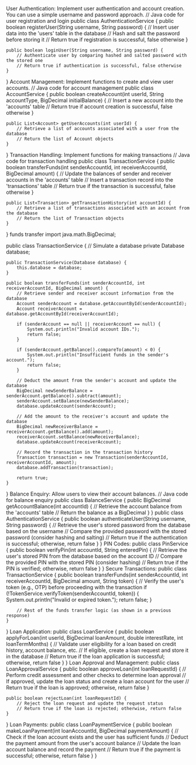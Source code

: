  User Authentication:
Implement user authentication and account creation. You can use a simple username and password approach.
// Java code for user registration and login
public class AuthenticationService {
    public boolean registerUser(String username, String password) {
        // Insert user data into the 'users' table in the database
        // Hash and salt the password before storing it
        // Return true if registration is successful, false otherwise
    }

    public boolean loginUser(String username, String password) {
        // Authenticate user by comparing hashed and salted password with the stored one
        // Return true if authentication is successful, false otherwise
    }
}
Account Management:
Implement functions to create and view user accounts.
// Java code for account management
public class AccountService {
    public boolean createAccount(int userId, String accountType, BigDecimal initialBalance) {
        // Insert a new account into the 'accounts' table
        // Return true if account creation is successful, false otherwise
    }

    public List<Account> getUserAccounts(int userId) {
        // Retrieve a list of accounts associated with a user from the database
        // Return the list of Account objects
    }
}
Transaction Handling:
Implement functions for making transactions
// Java code for transaction handling
public class TransactionService {
    public boolean transferFunds(int senderAccountId, int receiverAccountId, BigDecimal amount) {
        // Update the balances of sender and receiver accounts in the 'accounts' table
        // Insert a transaction record into the 'transactions' table
        // Return true if the transaction is successful, false otherwise
    }

    public List<Transaction> getTransactionHistory(int accountId) {
        // Retrieve a list of transactions associated with an account from the database
        // Return the list of Transaction objects
    }
}
funds transfer
import java.math.BigDecimal;

public class TransactionService {
    // Simulate a database
    private Database database;

    public TransactionService(Database database) {
        this.database = database;
    }

    public boolean transferFunds(int senderAccountId, int receiverAccountId, BigDecimal amount) {
        // Retrieve sender and receiver account information from the database
        Account senderAccount = database.getAccountById(senderAccountId);
        Account receiverAccount = database.getAccountById(receiverAccountId);

        if (senderAccount == null || receiverAccount == null) {
            System.out.println("Invalid account IDs.");
            return false;
        }

        if (senderAccount.getBalance().compareTo(amount) < 0) {
            System.out.println("Insufficient funds in the sender's account.");
            return false;
        }

        // Deduct the amount from the sender's account and update the database
        BigDecimal newSenderBalance = senderAccount.getBalance().subtract(amount);
        senderAccount.setBalance(newSenderBalance);
        database.updateAccount(senderAccount);

        // Add the amount to the receiver's account and update the database
        BigDecimal newReceiverBalance = receiverAccount.getBalance().add(amount);
        receiverAccount.setBalance(newReceiverBalance);
        database.updateAccount(receiverAccount);

        // Record the transaction in the transaction history
        Transaction transaction = new Transaction(senderAccountId, receiverAccountId, amount);
        database.addTransaction(transaction);

        return true;
    }
}
 Balance Enquiry:
Allow users to view their account balances.
// Java code for balance enquiry
public class BalanceService {
    public BigDecimal getAccountBalance(int accountId) {
        // Retrieve the account balance from the 'accounts' table
        // Return the balance as a BigDecimal
    }
}
public class AuthenticationService {
    public boolean authenticateUser(String username, String password) {
        // Retrieve the user's stored password from the database based on the username
        // Compare the provided password with the stored password (consider hashing and salting)
        // Return true if the authentication is successful; otherwise, return false
    }
}
PIN Codes:
public class PinService {
    public boolean verifyPin(int accountId, String enteredPin) {
        // Retrieve the user's stored PIN from the database based on the account ID
        // Compare the provided PIN with the stored PIN (consider hashing)
        // Return true if the PIN is verified; otherwise, return false
    }
}
Secure Transactions:
public class TransactionService {
    public boolean transferFunds(int senderAccountId, int receiverAccountId, BigDecimal amount, String token) {
        // Verify the user's token (e.g., OTP) before proceeding with the transaction
        if (!TokenService.verifyToken(senderAccountId, token)) {
            System.out.println("Invalid or expired token.");
            return false;
        }

        // Rest of the funds transfer logic (as shown in a previous response)
    }
}
Loan Application:
public class LoanService {
    public boolean applyForLoan(int userId, BigDecimal loanAmount, double interestRate, int loanTermMonths) {
        // Validate user eligibility for a loan based on credit history, account balance, etc.
        // If eligible, create a loan request and store it in the database
        // Return true if the loan application is successful; otherwise, return false
    }
}
Loan Approval and Management:
public class LoanApprovalService {
    public boolean approveLoan(int loanRequestId) {
        // Perform credit assessment and other checks to determine loan approval
        // If approved, update the loan status and create a loan account for the user
        // Return true if the loan is approved; otherwise, return false
    }

    public boolean rejectLoan(int loanRequestId) {
        // Reject the loan request and update the request status
        // Return true if the loan is rejected; otherwise, return false
    }
}
Loan Payments:
public class LoanPaymentService {
    public boolean makeLoanPayment(int loanAccountId, BigDecimal paymentAmount) {
        // Check if the loan account exists and the user has sufficient funds
        // Deduct the payment amount from the user's account balance
        // Update the loan account balance and record the payment
        // Return true if the payment is successful; otherwise, return false
    }
}


